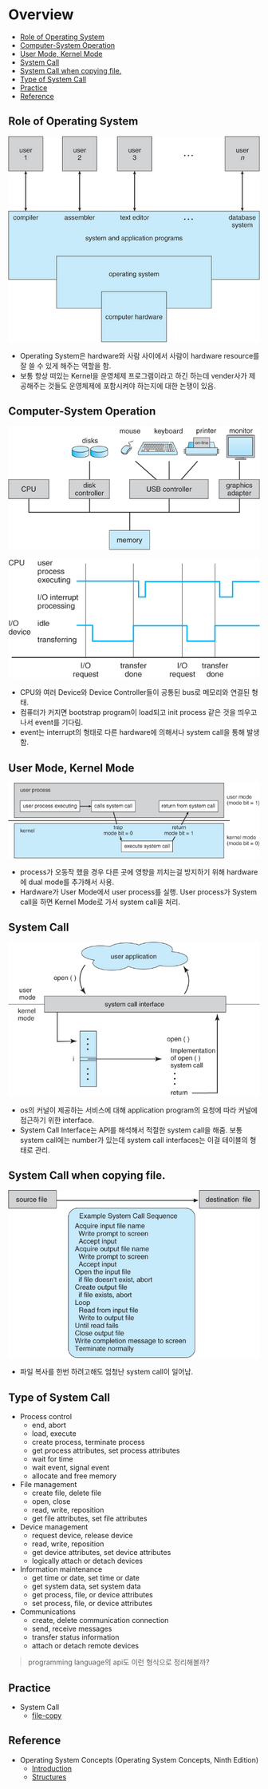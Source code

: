# Overview

- [Role of Operating System](#role-of-operating-system)
- [Computer-System Operation](#computer-system-operation)
- [User Mode, Kernel Mode](#user-mode-kernel-mode)
- [System Call](#system-call)
- [System Call when copying file.](#system-call-when-copying-file)
- [Type of System Call](#type-of-system-call)
- [Practice](#practice)
- [Reference](#reference)

## Role of Operating System

![abstract-view](./img/overview-abstract-view.jpeg)

- Operating System은 hardware와 사람 사이에서 사람이 hardware resource를 잘 쓸 수 있게 해주는 역할을 함.
- 보통 항상 떠있는 Kernel을 운영체제 프로그램이라고 하긴 하는데 vender사가 제공해주는 것들도 운영체제에 포함시켜야 하는지에 대한 논쟁이 있음.

## Computer-System Operation

![overview-system-bus](./img/overview-system-bus.jpeg)

![overview-interrupt](./img/overview-interrupt.jpeg)

- CPU와 여러 Device와 Device Controller들이 공통된 bus로 메모리와 연결된 형태.
- 컴퓨터가 커지면 bootstrap program이 load되고 init process 같은 것을 띄우고 나서 event를 기다림.
- event는 interrupt의 형태로 다른 hardware에 의해서나 system call을 통해 발생함.

## User Mode, Kernel Mode

![overview-dual-mode](./img/overview-dual-mode.jpeg)

- process가 오동작 했을 경우 다른 곳에 영향을 끼치는걸 방지하기 위해 hardware에 dual mode를 추가해서 사용.
- Hardware가 User Mode에서 user process를 실행. User process가 System call을 하면 Kernel Mode로 가서 system call을 처리.

## System Call

![overview-system-call-interface](./img/overview-system-call-interface.jpeg)

- os의 커널이 제공하는 서비스에 대해 application program의 요청에 따라 커널에 접근하기 위한 interface. 
- System Call Interface는 API를 해석해서 적절한 system call을 해줌. 보통 system call에는 number가 있는데 system call interfaces는 이걸 테이블의 형태로 관리.

## System Call when copying file.

![overview-system-call-file-copy](./img/overview-system-call-file-copy.jpeg)

- 파일 복사를 한번 하려고해도 엄청난 system call이 일어남.

## Type of System Call

- Process control
  - end, abort
  - load, execute
  - create process, terminate process
  - get process attributes, set process attributes
  - wait for time
  - wait event, signal event
  - allocate and free memory
- File management
  - create file, delete file
  - open, close
  - read, write, reposition
  - get file attributes, set file attributes
- Device management
  - request device, release device
  - read, write, reposition
  - get device attributes, set device attributes
  - logically attach or detach devices
- Information maintenance
  - get time or date, set time or date
  - get system data, set system data
  - get process, file, or device attributes
  - set process, file, or device attributes
- Communications
  - create, delete communication connection
  - send, receive messages
  - transfer status information
  - attach or detach remote devices

> programming language의 api도 이런 형식으로 정리해볼까?

## Practice

- System Call
  - [file-copy](./practice/file-copy.c)

## Reference

- Operating System Concepts (Operating System Concepts, Ninth Edition)
  - [Introduction](https://www.cs.uic.edu/~jbell/CourseNotes/OperatingSystems/1_Introduction.html)
  - [Structures](https://www.cs.uic.edu/~jbell/CourseNotes/OperatingSystems/2_Structures.html)